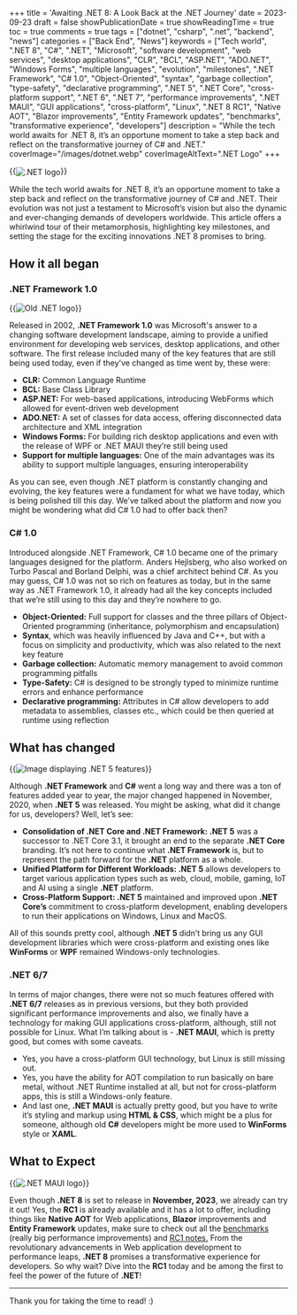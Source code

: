 +++
title = 'Awaiting .NET 8: A Look Back at the .NET Journey'
date = 2023-09-23
draft = false
showPublicationDate = true
showReadingTime = true
toc = true
comments = true
tags = ["dotnet", "csharp", ".net", "backend", "news"]
categories = ["Back End", "News"]
keywords = ["Tech world", ".NET 8", "C#", ".NET", "Microsoft", "software development", "web services", "desktop applications", "CLR", "BCL", "ASP.NET", "ADO.NET", "Windows Forms", "multiple languages", "evolution", "milestones", ".NET Framework", "C# 1.0", "Object-Oriented", "syntax", "garbage collection", "type-safety", "declarative programming", ".NET 5", ".NET Core", "cross-platform support", ".NET 6", ".NET 7", "performance improvements", ".NET MAUI", "GUI applications", "cross-platform", "Linux", ".NET 8 RC1", "Native AOT", "Blazor improvements", "Entity Framework updates", "benchmarks", "transformative experience", "developers"]
description = "While the tech world awaits for .NET 8, it’s an opportune moment to take a step back and reflect on the transformative journey of C# and .NET."
coverImage="/images/dotnet.webp"
coverImageAltText=".NET Logo"
+++

{{<img src="/images/dotnet.webp" align="center" alt=".NET logo" >}}<br>

While the tech world awaits for .NET 8, it’s an opportune moment to take a step back and reflect on the transformative journey of C# and .NET. Their evolution was not just a testament to Microsoft’s vision but also the dynamic and ever-changing demands of developers worldwide. This article offers a whirlwind tour of their metamorphosis, highlighting key milestones, and setting the stage for the exciting innovations .NET 8 promises to bring.

## How it all began

### .NET Framework 1.0

{{<img src="/images/dotnet_old.webp" alt="Old .NET logo">}}

Released in 2002, **.NET Framework 1.0** was Microsoft's answer to a changing software development landscape, aiming to provide a unified environment for developing web services, desktop applications, and other software. The first release included many of the key features that are still being used today, even if they’ve changed as time went by, these were:

- **CLR:** Common Language Runtime
- **BCL:** Base Class Library
- **ASP.NET:** For web-based applications, introducing WebForms which allowed for event-driven web development
- **ADO.NET:** A set of classes for data access, offering disconnected data architecture and XML integration
- **Windows Forms:** For building rich desktop applications and even with the release of WPF or .NET MAUI they’re still being used
- **Support for multiple languages:** One of the main advantages was its ability to support multiple languages, ensuring interoperability

As you can see, even though .NET platform is constantly changing and evolving, the key features were a fundament for what we have today, which is being polished till this day. We’ve talked about the platform and now you might be wondering what did C# 1.0 had to offer back then?

### C# 1.0

Introduced alongside .NET Framework, C# 1.0 became one of the primary languages designed for the platform. Anders Hejlsberg, who also worked on Turbo Pascal and Borland Delphi, was a chief architect behind C#. As you may guess, C# 1.0 was not so rich on features as today, but in the same way as .NET Framework 1.0, it already had all the key concepts included that we’re still using to this day and they’re nowhere to go.

- **Object-Oriented:** Full support for classes and the three pillars of Object-Oriented programming (inheritance, polymorphism and encapsulation)
- **Syntax**, which was heavily influenced by Java and C++, but with a focus on simplicity and productivity, which was also related to the next key feature
- **Garbage collection:** Automatic memory management to avoid common programming pitfalls
- **Type-Safety:** C# is designed to be strongly typed to minimize runtime errors and enhance performance
- **Declarative programming:** Attributes in C# allow developers to add metadata to assemblies, classes etc., which could be then queried at runtime using reflection

## What has changed

{{<img src="/images/dotnet_5.webp" alt="Image displaying .NET 5 features">}}

Although **.NET Framework** and **C#** went a long way and there was a ton of features added year to year, the major changed happened in November, 2020, when **.NET 5** was released. You might be asking, what did it change for us, developers? Well, let’s see:

- **Consolidation of .NET Core and .NET Framework: .NET 5** was a successor to .NET Core 3.1, it brought an end to the separate **.NET Core** branding. It’s not here to continue what **.NET Framework** is, but to represent the path forward for the **.NET** platform as a whole.
- **Unified Platform for Different Workloads: .NET 5** allows developers to target various application types such as web, cloud, mobile, gaming, IoT and AI using a single **.NET** platform.
- **Cross-Platform Support: .NET 5** maintained and improved upon **.NET Core’s** commitment to cross-platform development, enabling developers to run their applications on Windows, Linux and MacOS.

All of this sounds pretty cool, although **.NET 5** didn’t bring us any GUI development libraries which were cross-platform and existing ones like **WinForms** or **WPF** remained Windows-only technologies.

### .NET 6/7

In terms of major changes, there were not so much features offered with **.NET 6/7** releases as in previous versions, but they both provided significant performance improvements and also, we finally have a technology for making GUI applications cross-platform, although, still not possible for Linux. What I’m talking about is - **.NET MAUI**, which is pretty good, but comes with some caveats.

- Yes, you have a cross-platform GUI technology, but Linux is still missing out.
- Yes, you have the ability for AOT compilation to run basically on bare metal, without .NET Runtime installed at all, but not for cross-platform apps, this is still a Windows-only feature.
- And last one, **.NET MAUI** is actually pretty good, but you have to write it’s styling and markup using **HTML & CSS**, which might be a plus for someone, although old **C#** developers might be more used to **WinForms** style or **XAML**.

## What to Expect

{{<img src="/images/dotnet_maui.webp" alt=".NET MAUI logo" >}}

Even though **.NET 8** is set to release in **November, 2023**, we already can try it out! Yes, the **RC1** is already available and it has a lot to offer, including things like **Native AOT** for Web applications, **Blazor** improvements and **Entity Framework** updates, make sure to check out all the [benchmarks](https://devblogs.microsoft.com/dotnet/performance-improvements-in-net-8/) (really big performance improvements) and [RC1 notes.](https://devblogs.microsoft.com/dotnet/announcing-dotnet-8-rc1/) From the revolutionary advancements in Web application development to performance leaps, **.NET 8** promises a transformative experience for developers. So why wait? Dive into the **RC1** today and be among the first to feel the power of the future of **.NET**!

<hr class="border-gray-300 dark:border-gray-600 my-4">

Thank you for taking the time to read! :)
